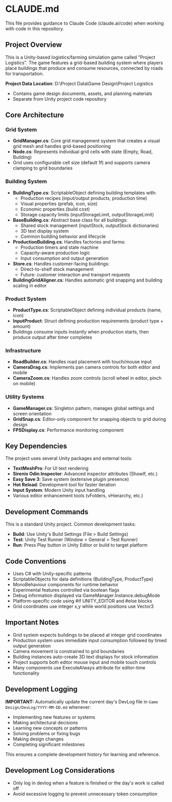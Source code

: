 # CLAUDE.md

This file provides guidance to Claude Code (claude.ai/code) when working with code in this repository.

## Project Overview

This is a Unity-based logistics/farming simulation game called "Project Logistics". The game features a grid-based building system where players place buildings that produce and consume resources, connected by roads for transportation.

**Project Data Location**: D:\Project Data\Game Design\Project Logistics
- Contains game design documents, assets, and planning materials
- Separate from Unity project code repository

## Core Architecture

### Grid System
- **GridManager.cs**: Core grid management system that creates a visual grid mesh and handles grid-based positioning
- **Node.cs**: Represents individual grid cells with state (Empty, Road, Building)
- Grid uses configurable cell size (default 1f) and supports camera clamping to grid boundaries

### Building System
- **BuildingType.cs**: ScriptableObject defining building templates with:
  - Production recipes (input/output products, production time)
  - Visual properties (prefab, icon, size)
  - Economic properties (build cost)
  - Storage capacity limits (inputStorageLimit, outputStorageLimit)
- **BaseBuilding.cs**: Abstract base class for all buildings:
  - Shared stock management (inputStock, outputStock dictionaries)
  - 3D text display system
  - Common building behavior and lifecycle
- **ProductionBuilding.cs**: Handles factories and farms:
  - Production timers and state machine
  - Capacity-aware production logic
  - Input consumption and output generation
- **Store.cs**: Handles customer-facing buildings:
  - Direct-to-shelf stock management
  - Future: customer interaction and transport requests
- **BuildingGridAligner.cs**: Handles automatic grid snapping and building scaling in editor

### Product System
- **ProductType.cs**: ScriptableObject defining individual products (name, icon)
- **InputProduct**: Struct defining production requirements (product type + amount)
- Buildings consume inputs instantly when production starts, then produce output after timer completes

### Infrastructure
- **RoadBuilder.cs**: Handles road placement with touch/mouse input
- **CameraDrag.cs**: Implements pan camera controls for both editor and mobile
- **CameraZoom.cs**: Handles zoom controls (scroll wheel in editor, pinch on mobile)

### Utility Systems
- **GameManager.cs**: Singleton pattern, manages global settings and screen orientation
- **GridSnap.cs**: Editor-only component for snapping objects to grid during design
- **FPSDisplay.cs**: Performance monitoring component

## Key Dependencies

The project uses several Unity packages and external tools:
- **TextMeshPro**: For UI text rendering
- **Sirenix Odin Inspector**: Advanced inspector attributes (ShowIf, etc.)
- **Easy Save 3**: Save system (extensive plugin presence)
- **Hot Reload**: Development tool for faster iteration
- **Input System**: Modern Unity input handling
- Various editor enhancement tools (vFolders, vHierarchy, etc.)

## Development Commands

This is a standard Unity project. Common development tasks:
- **Build**: Use Unity's Build Settings (File > Build Settings)
- **Test**: Unity Test Runner (Window > General > Test Runner)
- **Run**: Press Play button in Unity Editor or build to target platform

## Code Conventions

- Uses C# with Unity-specific patterns
- ScriptableObjects for data definitions (BuildingType, ProductType)
- MonoBehaviour components for runtime behavior
- Experimental features controlled via boolean flags
- Debug information displayed via GameManager.Instance.debugMode
- Platform-specific code using #if UNITY_EDITOR and #else blocks
- Grid coordinates use integer x,y while world positions use Vector3

## Important Notes

- Grid system expects buildings to be placed at integer grid coordinates
- Production system uses immediate input consumption followed by timed output generation
- Camera movement is constrained to grid boundaries
- Building instances auto-create 3D text displays for stock information
- Project supports both editor mouse input and mobile touch controls
- Many components use ExecuteAlways attribute for editor-time functionality

## Development Logging

**IMPORTANT:** Automatically update the current day's DevLog file in `Game Design/DevLog/YYYY-MM-DD.md` whenever:
- Implementing new features or systems
- Making architectural decisions
- Learning new concepts or patterns
- Solving problems or fixing bugs
- Making design changes
- Completing significant milestones

This ensures a complete development history for learning and reference.

## Development Log Considerations

- Only log in devlog when a feature is finished or the day's work is called off
- Avoid excessive logging to prevent unnecessary token consumption